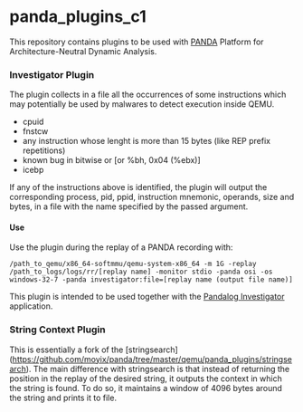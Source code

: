 # panda_plugins_c1

This repository contains plugins to be used with [PANDA](https://github.com/moyix/panda) Platform for Architecture-Neutral Dynamic Analysis.

### Investigator Plugin

The plugin collects in a file all the occurrences of some instructions which may potentially be used by malwares to detect execution inside QEMU.


* cpuid
* fnstcw
* any instruction whose lenght is more than 15 bytes (like REP prefix repetitions)
* known bug in bitwise or [or %bh, 0x04 (%ebx)]
* icebp 

If any of the instructions above is identified, the plugin will output the corresponding process, pid, ppid, instruction mnemonic, operands, size and bytes, in a file with the name specified by the passed argument.

#### Use
Use the plugin during the replay of a PANDA recording with:

    /path_to_qemu/x86_64-softmmu/qemu-system-x86_64 -m 1G -replay /path_to_logs/logs/rr/[replay name] -monitor stdio -panda osi -os windows-32-7 -panda investigator:file=[replay name (output file name)]

This plugin is intended to be used together with the [Pandalog Investigator](https://github.com/ClonedOne/pandalog_investigator) application.


### String Context Plugin

This is essentially a fork of the [stringsearch] (https://github.com/moyix/panda/tree/master/qemu/panda_plugins/stringsearch).
The main difference with stringsearch is that instead of returning the position in the replay of the desired string, it outputs the context in which the string is found.
To do so, it maintains a window of 4096 bytes around the string and prints it to file.
